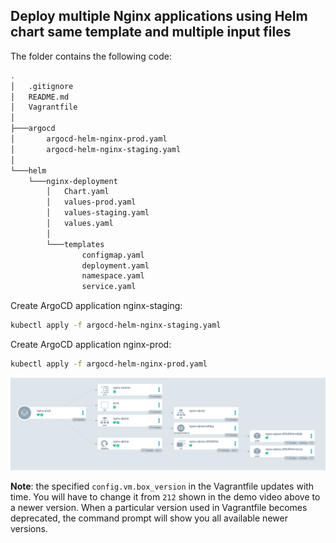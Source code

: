 
## Deploy multiple Nginx applications using Helm chart same template and multiple input files

The folder contains the following code:
```bash
.
│   .gitignore
│   README.md
│   Vagrantfile
│
├───argocd
│       argocd-helm-nginx-prod.yaml
│       argocd-helm-nginx-staging.yaml
│
└───helm
    └───nginx-deployment
        │   Chart.yaml
        │   values-prod.yaml
        │   values-staging.yaml
        │   values.yaml
        │
        └───templates
                configmap.yaml
                deployment.yaml
                namespace.yaml
                service.yaml
```

Create ArgoCD application nginx-staging:

```bash
kubectl apply -f argocd-helm-nginx-staging.yaml
```

Create ArgoCD application nginx-prod:

```bash
kubectl apply -f argocd-helm-nginx-prod.yaml
```

![ArgoCD](argocd/argocd-screenshot.PNG)


**Note**: the specified `config.vm.box_version` in the Vagrantfile updates with time. You will have to change it from `212` shown in the demo video above to a newer version. When a particular version used in Vagrantfile becomes deprecated, the command prompt will show you all available newer versions. 


